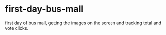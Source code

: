 # first-day-bus-mall
first day of bus mall, getting the images on the screen and tracking total and vote clicks.
